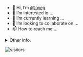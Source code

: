 - 👋 Hi, I’m [@loyep](https://github.com/loyep)
- 👀 I’m interested in ...
- 🌱 I’m currently learning ...
- 💞️ I’m looking to collaborate on ...
- 📫 How to reach me ...

<details>
  <summary>Other info.</summary>
  <br>

<!--START_SECTION:waka-->

```txt
TypeScript       6 hrs 22 mins   █████████░░░░░░░░░░░░░░░░   36.25 %
JSON             5 hrs 52 mins   ████████▒░░░░░░░░░░░░░░░░   33.37 %
JavaScript       1 hr 21 mins    ██░░░░░░░░░░░░░░░░░░░░░░░   07.75 %
Vue.js           49 mins         █▒░░░░░░░░░░░░░░░░░░░░░░░   04.70 %
Docker           39 mins         █░░░░░░░░░░░░░░░░░░░░░░░░   03.74 %
```

<!--END_SECTION:waka-->

</details>

![visitors](https://visitor-badge.glitch.me/badge?page_id=loyep.loyep)

